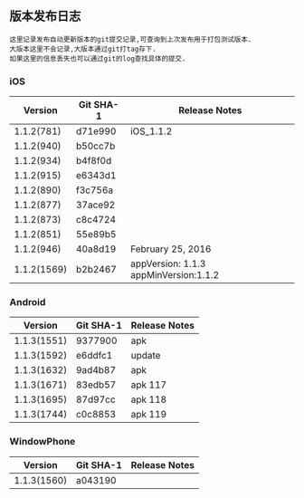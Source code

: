 版本发布日志
---

	这里记录发布自动更新版本的git提交记录,可查询到上次发布用于打包测试版本.
	大版本这里不会记录,大版本通过git打tag存下.
	如果这里的信息丢失也可以通过git的log查找具体的提交.
	

### iOS

Version | Git SHA-1 | Release Notes
------------ | ------------- | ------------
1.1.2(781)   | d71e990 | iOS_1.1.2 
1.1.2(940)   | b50cc7b 
1.1.2(934)   | b4f8f0d
1.1.2(915)   | e6343d1
1.1.2(890)   | f3c756a 
1.1.2(877)   | 37ace92
1.1.2(873)   | c8c4724
1.1.2(851)   | 55e89b5  
1.1.2(946)   | 40a8d19 | February 25, 2016
1.1.2(1569)  | b2b2467 | appVersion: 1.1.3 appMinVersion:1.1.2

### Android

Version | Git SHA-1 | Release Notes
------------ | ------------- | ------------
1.1.3(1551)  | 9377900       | apk
1.1.3(1592)  | e6ddfc1       | update
1.1.3(1632)  | 9ad4b87       | apk
1.1.3(1671)  | 83edb57       | apk 117
1.1.3(1695)  | 87d97cc       | apk 118
1.1.3(1744)  | c0c8853       | apk 119

### WindowPhone

Version | Git SHA-1 | Release Notes
------------ | ------------- | ------------
1.1.3(1560)  | a043190       | 
